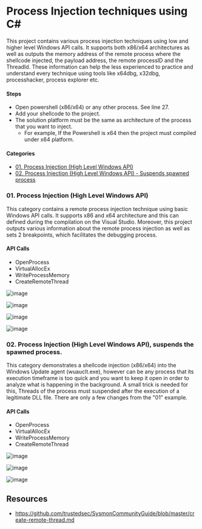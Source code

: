 # Process Injection techniques using C#

This project contains various process injection techniques using low and higher level Windows API calls. It supports both x86/x64 architectures as well as outputs the memory address of the remote process where the shellcode injected, the payload address, the remote processID and the ThreadId. These information can help the less experienced to practice and understand every technique using tools like x64dbg, x32dbg, processhacker, process explorer etc.

#### Steps
- Open powershell (x86/x64) or any other process. See line 27.
- Add your shellcode to the project. 
- The solution platform must be the same as architecture of the process that you want to inject. 
    - For example, If the Powershell is x64 then the project must compiled under x64 platform.

#### Categories
- [01. Process Injection (High Level Windows API)](https://github.com/tasox/CSharp_Process_Injection/blob/main/README.md#01-process-injection-high-level-windows-api)
- [02. Process Injection (High Level Windows API)  - Suspends spawned process](https://github.com/tasox/CSharp_Process_Injection/blob/main/README.md#02-process-injection-high-level-windows-api-suspends-the-spawned-process)


### 01. Process Injection (High Level Windows API)

This category contains a remote process injection technique using basic Windows API calls. It supports x86 and x64 architecture and this can defined during the compilation on the Visual Studio. Moreover, this project outputs various information about the remote process injection as well as sets 2 breakpoints, which facilitates the debugging process.

#### API Calls
- OpenProcess
- VirtualAllocEx 
- WriteProcessMemory
- CreateRemoteThread

![image](https://user-images.githubusercontent.com/9944198/128016947-184fe2a9-f8c2-4886-b985-d4e28b4c79bf.png)

![image](https://user-images.githubusercontent.com/9944198/128017226-8dabc072-3b40-4e89-a5e2-ce79e834296a.png)

![image](https://user-images.githubusercontent.com/9944198/128017354-0cf154e0-3109-4db0-9169-521a7c70a7f6.png)

![image](https://user-images.githubusercontent.com/9944198/128017428-ebaa4208-a2df-42b6-b682-fb5d0e9f9867.png)


### 02. Process Injection (High Level Windows API), suspends the spawned process.

This category demonstrates a shellcode injection (x86/x64) into the Windows Update agent (wuauclt.exe), however can be any process that its execution timeframe is too quick and you want to keep it open in order to analyze what is happening in the background. A small trick is needed for this, Threads of the process must suspended after the execution of a legitimate DLL file. There are only a few changes from the "01" example.

#### API Calls
- OpenProcess
- VirtualAllocEx 
- WriteProcessMemory
- CreateRemoteThread

![image](https://user-images.githubusercontent.com/9944198/128206032-859920fb-1e74-4d80-8646-14cc25f30b6e.png)

![image](https://user-images.githubusercontent.com/9944198/128205795-058008fe-cc9c-4398-a1ed-d148b3d5cb8b.png)

![image](https://user-images.githubusercontent.com/9944198/128205893-44853aee-d0eb-440e-8190-0aa3709b965c.png)


## Resources
- https://github.com/trustedsec/SysmonCommunityGuide/blob/master/create-remote-thread.md 

